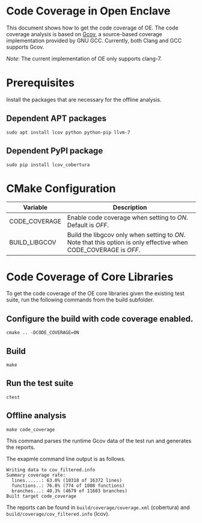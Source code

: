 # Code Coverage in Open Enclave

This document shows how to get the code coverage of OE.
The code coverage analysis is based on [Gcov](https://gcc.gnu.org/onlinedocs/gcc/Gcov.html), a source-based coverage implementation provided by GNU GCC.
Currently, both Clang and GCC supports Gcov.

*Note*: The current implementation of OE only supports clang-7.

# Prerequisites

Install the packages that are necessary for the offline analysis.

## Dependent APT packages

`sudo apt install lcov python python-pip llvm-7`

## Dependent PyPI package

`sudo pip install lcov_cobertura`

# CMake Configuration

| Variable                 | Description                                          |
|--------------------------|------------------------------------------------------|
| CODE_COVERAGE            | Enable code coverage when setting to *ON*. Default is *OFF*. |
| BUILD_LIBGCOV            | Build the libgcov only when setting to *ON*. Note that this option is only effective when CODE_COVERAGE is *OFF*. |

# Code Coverage of Core Libraries

To get the code coverage of the OE core libraries given the existing test suite, run the following commands from the build subfolder.

## Configure the build with code coverage enabled.

 `cmake .. -DCODE_COVERAGE=ON`

## Build

`make`

## Run the test suite

`ctest`

## Offline analysis

`make code_coverage`

This command parses the runtime Gcov data of the test run and generates the reports.

The exapmle command line output is as follows.
```
Writing data to cov_filtered.info
Summary coverage rate:
  lines......: 63.0% (10318 of 16372 lines)
  functions..: 76.8% (774 of 1008 functions)
  branches...: 40.3% (4679 of 11603 branches)
Built target code_coverage
```

The reports can be found in `build/coverage/coverage.xml` (cobertura) and `build/coverage/cov_filtered.info` (lcov).
